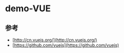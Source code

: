 # demo-VUE #


## 参考 ##
- [http://cn.vuejs.org/](http://cn.vuejs.org/)
- [https://github.com/vuejs](https://github.com/vuejs)